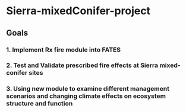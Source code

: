 # Sierra-mixedConifer-project
## Goals
### 1. Implement Rx fire module into FATES
### 2. Test and Validate prescribed fire effects at Sierra mixed-conifer sites
### 3. Using new module to examine different management scenarios and changing climate effects on ecosystem structure and function
